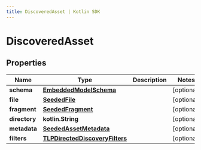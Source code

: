 ```yaml
---
title: DiscoveredAsset | Kotlin SDK
---
```




# DiscoveredAsset

## Properties
Name | Type | Description | Notes
------------ | ------------- | ------------- | -------------
**schema** | [**EmbeddedModelSchema**](EmbeddedModelSchema) |  |  [optional]
**file** | [**SeededFile**](SeededFile) |  |  [optional]
**fragment** | [**SeededFragment**](SeededFragment) |  |  [optional]
**directory** | **kotlin.String** |  |  [optional]
**metadata** | [**SeededAssetMetadata**](SeededAssetMetadata) |  |  [optional]
**filters** | [**TLPDirectedDiscoveryFilters**](TLPDirectedDiscoveryFilters) |  |  [optional]





